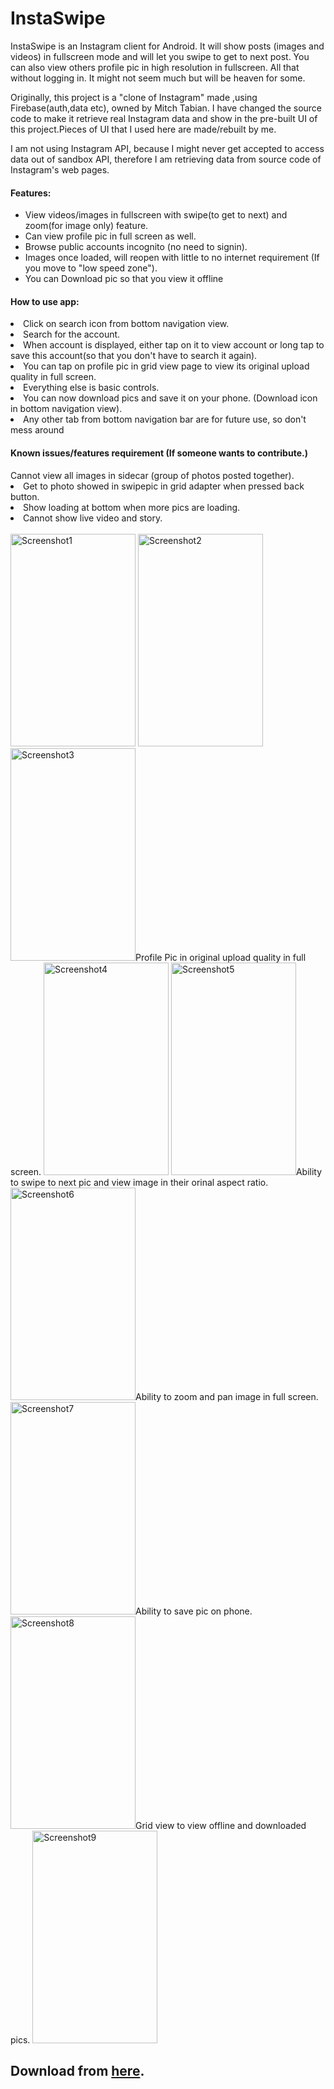 <h1>InstaSwipe</h1>

InstaSwipe is an Instagram client for Android. It will show posts (images and videos) in fullscreen mode and will let you swipe to get to next post. You can also view others profile pic in high resolution in fullscreen. All that without logging in. It might not seem much but will be heaven for some.

Originally, this project is a "clone of Instagram" made ,using Firebase(auth,data etc), owned by Mitch Tabian. I have changed the source code to make it retrieve real Instagram data and show in the pre-built UI of this project.Pieces of UI that I used here are made/rebuilt by me.

I am not using Instagram API, because I might never get accepted to access data out of sandbox API, therefore I am retrieving data from source code of Instagram's web pages.

<h4>Features:</h4>
<ul>
<li>View videos/images in fullscreen with swipe(to get to next) and zoom(for image only) feature. </li>
<li>Can view profile pic in full screen as well.</li>
<li>Browse public accounts incognito (no need to signin).</li>
<li>Images once loaded, will reopen with little to no internet requirement (If you move to "low speed zone").</li>
  <li>You can Download pic so that you view it offline</li>
</ul>

<h4>How to use app:</h4>
<li>Click on search icon from bottom navigation view.</li>
<li>Search for the account.</li>
<li>When account is displayed, either tap on it to view account or long tap to save this account(so that you don't have to search it again).</li>
<li>You can tap on profile pic in grid view page to view its original upload quality in full screen.</li>
<li>Everything else is basic controls. </li>
<li>You can now download pics and save it on your phone. (Download icon in bottom navigation view).</li>
<li>Any other tab from bottom navigation bar are for future use, so don't mess around</l1>

<h4>Known issues/features requirement (If someone wants to contribute.)</h4>
<l1>Cannot view all images in sidecar (group of photos posted together).</li>
<li>Get to photo showed in swipepic in grid adapter when pressed back button. </li>
<li>Show loading at bottom when more pics are loading.</li>
<li>Cannot show live video and story.</li>
<br>
<img src="https://image.ibb.co/mi1GF6/Screenshot_20171115_105557.png" alt="Screenshot1" width="200" height="340">
<img src="https://image.ibb.co/byDJTR/Screenshot_20171115_105612.png" alt="Screenshot2" width="200" height="340">
<img src="https://image.ibb.co/hwn1hm/Screenshot_20171115_105851.png" alt="Screenshot3" width="200" height="340">Profile Pic in original upload quality in full screen.
<img src="https://image.ibb.co/gZBiv6/Screenshot_20171115_105855.png" alt="Screenshot4" width="200" height="340">
<img src="https://image.ibb.co/eHqyTR/Screenshot_20171115_105910.png" alt="Screenshot5" width="200" height="340">Ability to swipe to next pic and view image in their orinal aspect ratio.
<img src="https://image.ibb.co/enWiv6/Screenshot_20171115_105913.png" alt="Screenshot6" width="200" height="340">Ability to zoom and pan image in full screen.
<img src="https://image.ibb.co/gFtJTR/Screenshot_20171115_105922.png" alt="Screenshot7" width="200" height="340">Ability to save pic on phone.
<img src="https://image.ibb.co/cKrGF6/Screenshot_20171115_110019.png" alt="Screenshot8" width="200" height="340">Grid view to view offline and downloaded pics.
<img src="https://image.ibb.co/iCL42m/Screenshot_20171115_110150.png" alt="Screenshot9" width="200" height="340">
<br>

<h2>Download from <a href="https://github.com/lcukerd/InstaSwipe/releases/download/v1.2/Insta.Swipe.v1.2.apk">here</a>.</h2>
